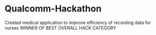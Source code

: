 # Qualcomm-Hackathon
Created medical application to improve efficiency of recording data for nurses
WINNER OF BEST OVERALL HACK CATEGORY
